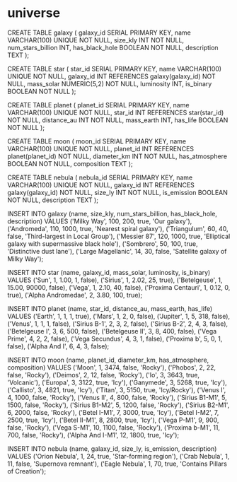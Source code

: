 # universe



CREATE TABLE galaxy (
    galaxy_id SERIAL PRIMARY KEY,
    name VARCHAR(100) UNIQUE NOT NULL,
    size_kly INT NOT NULL,
    num_stars_billion INT,
    has_black_hole BOOLEAN NOT NULL,
    description TEXT
);


CREATE TABLE star (
    star_id SERIAL PRIMARY KEY,
    name VARCHAR(100) UNIQUE NOT NULL,
    galaxy_id INT REFERENCES galaxy(galaxy_id) NOT NULL,
    mass_solar NUMERIC(5,2) NOT NULL,
    luminosity INT,
    is_binary BOOLEAN NOT NULL
);


CREATE TABLE planet (
    planet_id SERIAL PRIMARY KEY,
    name VARCHAR(100) UNIQUE NOT NULL,
    star_id INT REFERENCES star(star_id) NOT NULL,
    distance_au INT NOT NULL,
    mass_earth INT,
    has_life BOOLEAN NOT NULL
);


CREATE TABLE moon (
    moon_id SERIAL PRIMARY KEY,
    name VARCHAR(100) UNIQUE NOT NULL,
    planet_id INT REFERENCES planet(planet_id) NOT NULL,
    diameter_km INT NOT NULL,
    has_atmosphere BOOLEAN NOT NULL,
    composition TEXT
);


CREATE TABLE nebula (
    nebula_id SERIAL PRIMARY KEY,
    name VARCHAR(100) UNIQUE NOT NULL,
    galaxy_id INT REFERENCES galaxy(galaxy_id) NOT NULL,
    size_ly INT NOT NULL,
    is_emission BOOLEAN NOT NULL,
    description TEXT
);


INSERT INTO galaxy (name, size_kly, num_stars_billion, has_black_hole, description) VALUES
('Milky Way', 100, 200, true, 'Our galaxy'),
('Andromeda', 110, 1000, true, 'Nearest spiral galaxy'),
('Triangulum', 60, 40, false, 'Third-largest in Local Group'),
('Messier 87', 120, 1000, true, 'Elliptical galaxy with supermassive black hole'),
('Sombrero', 50, 100, true, 'Distinctive dust lane'),
('Large Magellanic', 14, 30, false, 'Satellite galaxy of Milky Way');


INSERT INTO star (name, galaxy_id, mass_solar, luminosity, is_binary) VALUES
('Sun', 1, 1.00, 1, false),
('Sirius', 1, 2.02, 25, true),
('Betelgeuse', 1, 15.00, 90000, false),
('Vega', 1, 2.10, 40, false),
('Proxima Centauri', 1, 0.12, 0, true),
('Alpha Andromedae', 2, 3.80, 100, true);


INSERT INTO planet (name, star_id, distance_au, mass_earth, has_life) VALUES
('Earth', 1, 1, 1, true),
('Mars', 1, 2, 0, false),
('Jupiter', 1, 5, 318, false),
('Venus', 1, 1, 1, false),
('Sirius B-1', 2, 3, 2, false),
('Sirius B-2', 2, 4, 3, false),
('Betelgeuse I', 3, 6, 500, false),
('Betelgeuse II', 3, 8, 400, false),
('Vega Prime', 4, 2, 2, false),
('Vega Secundus', 4, 3, 1, false),
('Proxima b', 5, 0, 1, false),
('Alpha And I', 6, 4, 3, false);


INSERT INTO moon (name, planet_id, diameter_km, has_atmosphere, composition) VALUES
('Moon', 1, 3474, false, 'Rocky'),
('Phobos', 2, 22, false, 'Rocky'),
('Deimos', 2, 12, false, 'Rocky'),
('Io', 3, 3643, true, 'Volcanic'),
('Europa', 3, 3122, true, 'Icy'),
('Ganymede', 3, 5268, true, 'Icy'),
('Callisto', 3, 4821, true, 'Icy'),
('Titan', 3, 5150, true, 'Icy/Rocky'),
('Venus I', 4, 1000, false, 'Rocky'),
('Venus II', 4, 800, false, 'Rocky'),
('Sirius B1-M1', 5, 1500, false, 'Rocky'),
('Sirius B1-M2', 5, 1200, false, 'Rocky'),
('Sirius B2-M1', 6, 2000, false, 'Rocky'),
('Betel I-M1', 7, 3000, true, 'Icy'),
('Betel I-M2', 7, 2500, true, 'Icy'),
('Betel II-M1', 8, 2800, true, 'Icy'),
('Vega P-M1', 9, 900, false, 'Rocky'),
('Vega S-M1', 10, 1100, false, 'Rocky'),
('Proxima b-M1', 11, 700, false, 'Rocky'),
('Alpha And I-M1', 12, 1800, true, 'Icy');


INSERT INTO nebula (name, galaxy_id, size_ly, is_emission, description) VALUES
('Orion Nebula', 1, 24, true, 'Star-forming region'),
('Crab Nebula', 1, 11, false, 'Supernova remnant'),
('Eagle Nebula', 1, 70, true, 'Contains Pillars of Creation');
